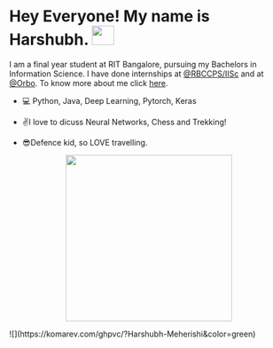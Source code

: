 <h1>Hey Everyone! My name is Harshubh. <img src="https://media.giphy.com/media/MDs5sQsX9LjscxOl8y/giphy.gif" width="40" height="35"></h1>

I am a final year student at RIT Bangalore, pursuing my Bachelors in Information Science. I have done internships at [@RBCCPS/IISc](https://iudx.org.in/)  and at [@Orbo](https://www.orbo.ai/). To know more about me click [here](https://harshubh-meherishi.github.io/about-me/).

   - :computer: Python, Java, Deep Learning, Pytorch, Keras

- ✌I love to dicuss Neural Networks, Chess and Trekking!
- 😎Defence kid, so LOVE travelling.
<p align="center"> 
<kbd><img src="https://media.giphy.com/media/IdxnY4R0U8F7s5Toml/giphy.gif" height = "300" /></kbd>
</p>
![](https://komarev.com/ghpvc/?Harshubh-Meherishi&color=green)
